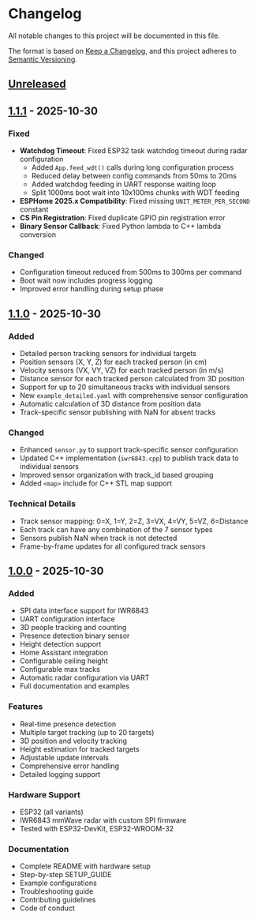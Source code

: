 # Changelog

All notable changes to this project will be documented in this file.

The format is based on [Keep a Changelog](https://keepachangelog.com/en/1.0.0/),
and this project adheres to [Semantic Versioning](https://semver.org/spec/v2.0.0.html).

## [Unreleased]

## [1.1.1] - 2025-10-30

### Fixed
- **Watchdog Timeout**: Fixed ESP32 task watchdog timeout during radar configuration
  - Added `App.feed_wdt()` calls during long configuration process
  - Reduced delay between config commands from 50ms to 20ms
  - Added watchdog feeding in UART response waiting loop
  - Split 1000ms boot wait into 10x100ms chunks with WDT feeding
- **ESPHome 2025.x Compatibility**: Fixed missing `UNIT_METER_PER_SECOND` constant
- **CS Pin Registration**: Fixed duplicate GPIO pin registration error
- **Binary Sensor Callback**: Fixed Python lambda to C++ lambda conversion

### Changed
- Configuration timeout reduced from 500ms to 300ms per command
- Boot wait now includes progress logging
- Improved error handling during setup phase

## [1.1.0] - 2025-10-30

### Added
- Detailed person tracking sensors for individual targets
- Position sensors (X, Y, Z) for each tracked person (in cm)
- Velocity sensors (VX, VY, VZ) for each tracked person (in m/s)
- Distance sensor for each tracked person calculated from 3D position
- Support for up to 20 simultaneous tracks with individual sensors
- New `example_detailed.yaml` with comprehensive sensor configuration
- Automatic calculation of 3D distance from position data
- Track-specific sensor publishing with NaN for absent tracks

### Changed
- Enhanced `sensor.py` to support track-specific sensor configuration
- Updated C++ implementation (`iwr6843.cpp`) to publish track data to individual sensors
- Improved sensor organization with track_id based grouping
- Added `<map>` include for C++ STL map support

### Technical Details
- Track sensor mapping: 0=X, 1=Y, 2=Z, 3=VX, 4=VY, 5=VZ, 6=Distance
- Each track can have any combination of the 7 sensor types
- Sensors publish NaN when track is not detected
- Frame-by-frame updates for all configured track sensors

## [1.0.0] - 2025-10-30

### Added
- SPI data interface support for IWR6843
- UART configuration interface
- 3D people tracking and counting
- Presence detection binary sensor
- Height detection support
- Home Assistant integration
- Configurable ceiling height
- Configurable max tracks
- Automatic radar configuration via UART
- Full documentation and examples

### Features
- Real-time presence detection
- Multiple target tracking (up to 20 targets)
- 3D position and velocity tracking
- Height estimation for tracked targets
- Adjustable update intervals
- Comprehensive error handling
- Detailed logging support

### Hardware Support
- ESP32 (all variants)
- IWR6843 mmWave radar with custom SPI firmware
- Tested with ESP32-DevKit, ESP32-WROOM-32

### Documentation
- Complete README with hardware setup
- Step-by-step SETUP_GUIDE
- Example configurations
- Troubleshooting guide
- Contributing guidelines
- Code of conduct

[Unreleased]: https://github.com/bytelink-ai/IWR6843/compare/v1.1.1...HEAD
[1.1.1]: https://github.com/bytelink-ai/IWR6843/compare/v1.1.0...v1.1.1
[1.1.0]: https://github.com/bytelink-ai/IWR6843/compare/v1.0.0...v1.1.0
[1.0.0]: https://github.com/bytelink-ai/IWR6843/releases/tag/v1.0.0


